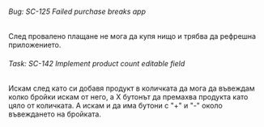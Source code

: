 ###### Bug: SC-125 Failed purchase breaks app

След провалено плащане не мога да купя нищо и трябва да рефрешна приложението.



###### Task: SC-142 Implement product count editable field
Искам след като си добавя продукт в количката да мога да въвеждам колко бройки искам от него, а Х бутонът да премахва продукта като цяло от количката. А искам и да има бутони с "+" и "-" около въвеждането на бройката.